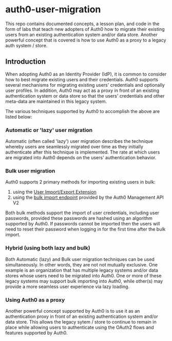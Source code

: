 # auth0-user-migration
This repo contains documented concepts, a lesson plan, and code in the form of labs that teach new adopters of Auth0 how to migrate their existing users from an existing authentication system and/or data store.  Another powerful concept that is covered is how to use Auth0 as a proxy to a legacy auth system / store.

## Introduction
When adopting Auth0 as an Identity Provider (IdP), it is common to consider how to best migrate existing users and their credentials.  Auth0 supports several mechanisms for migrating existing users' credentials and optionally user profiles.  In addition, Auth0 may act as a proxy in front of an existing authentication system or data store so that the users' credentials and other meta-data are maintained in this legacy system.

The various techniques supported by Auth0 to accomplish the above are listed below:

### Automatic or 'lazy' user migration
Automatic (often called 'lazy') user migration describes the technique whereby users are seamlessly migrated over time as they initially authenticate after this technique is implemented.  The rate at which users are migrated into Auth0 depends on the users' authentication behavior.

### Bulk user migration
Auth0 supports 2 primary methods for importing existing users in bulk:
1. using the [User Import/Export Extension](https://auth0.com/docs/extensions/user-import-export-extension)
2. using the [bulk import endpoint](https://auth0.com/docs/users/bulk-user-imports) provided by the Auth0 Management API V2

Both bulk methods support the import of user credentials, including user passwords, provided these passwords are hashed <URL goes here> using an algorithm supported by Auth0.  If passwords cannot be imported then the users will need to reset their password when logging in for the first time after the bulk import.

### Hybrid (using both lazy and bulk)
Both Automatic (lazy) and Bulk user migration techniques can be used simultaneously.  In other words, they are not not mutually exclusive.  One example is an organization that has multiple legacy systems and/or data stores whose users need to be migrated into Auth0.  One or more of these legacy systems may support bulk importing into Auth0, while other(s) may provide a more seamless user experience via lazy loading.

### Using Auth0 as a proxy
Another powerful concept supported by Auth0 is to use it as an authentication proxy in front of an existing authentication system and/or data store.  This allows the legacy sytem / store to continue to remain in place while allowing users to authenticate using the OAuth2 flows and features supported by Auth0.